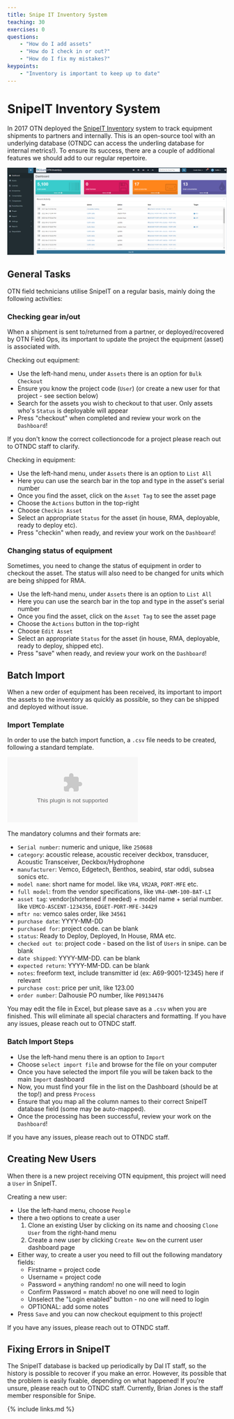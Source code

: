 ```yaml
---
title: Snipe IT Inventory System
teaching: 30
exercises: 0
questions:
    - "How do I add assets"
    - "How do I check in or out?"
    - "How do I fix my mistakes?"
keypoints:
    - "Inventory is important to keep up to date"
---
```


# SnipeIT Inventory System

In 2017 OTN deployed the [SnipeIT Inventory](https://ops.oceantrack.org/snipeit/) system to track equipment shipments to partners and internally. This is an open-source tool with an underlying database (OTNDC can access the underling database for internal metrics!). To ensure its success, there are a couple of additional features we should add to our regular repertoire.

![Snipe Dasboard](../fig/snipe_dashboard.PNG)

## General Tasks

OTN field technicians utilise SnipeIT on a regular basis, mainly doing the following activities:

### Checking gear in/out

When a shipment is sent to/returned from a partner, or deployed/recovered by OTN Field Ops, its important to update the project the equipment (asset) is associated with.

Checking out equipment:

- Use the left-hand menu, under `Assets` there is an option for `Bulk Checkout`
- Ensure you know the project code (`User`) (or create a new user for that project - see section below)
- Search for the assets you wish to checkout to that user. Only assets who's `Status` is deployable will appear
- Press "checkout" when completed and review your work on the `Dashboard`!

If you don't know the correct collectioncode for a project please reach out to OTNDC staff to clarify.

Checking in equipment:

- Use the left-hand menu, under `Assets` there is an option to `List All`
- Here you can use the search bar in the top and type in the asset's serial number
- Once you find the asset, click on the `Asset Tag` to see the asset page
- Choose the `Actions` button in the top-right
- Choose `Checkin Asset`
- Select an appropriate `Status` for the asset (in house, RMA, deployable, ready to deploy etc).
- Press "checkin" when ready, and review your work on the `Dashboard`!

### Changing status of equipment

Sometimes, you need to change the status of equipment in order to checkout the asset. The status will also need to be changed for units which are being shipped for RMA.

- Use the left-hand menu, under `Assets` there is an option to `List All`
- Here you can use the search bar in the top and type in the asset's serial number
- Once you find the asset, click on the `Asset Tag` to see the asset page
- Choose the `Actions` button in the top-right
- Choose `Edit Asset`
- Select an appropriate `Status` for the asset (in house, RMA, deployable, ready to deploy, shipped etc).
- Press "save" when ready, and review your work on the `Dashboard`!

## Batch Import

When a new order of equipment has been received, its important to import the assets to the inventory as quickly as possible, so they can be shipped and deployed without issue.

### Import Template

In order to use the batch import function, a `.csv` file needs to be created, following a standard template.

![Snipe Asset Import Template](../files/Asset_import_example.csv)

The mandatory columns and their formats are:

- `Serial number`: numeric and unique, like `250688`
- `category`: acoustic release, acoustic receiver deckbox, transducer, Acoustic Transceiver, Deckbox/Hydrophone
- `manufacturer`: Vemco, Edgetech, Benthos, seabird, star oddi, subsea sonics etc. 
- `model name`: short name for model. like `VR4`, `VR2AR`, `PORT-MFE` etc.
- `full model`: from the vendor specifications, like `VR4-UWM-100-BAT-LI`
- `asset tag`: vendor(shortened if needed) + model name + serial number. like `VEMCO-ASCENT-1234356`, `EDGET-PORT-MFE-34429`
- `mftr no`: vemco sales order, like `34561`
- `purchase date`: YYYY-MM-DD
- `purchased for`: project code. can be blank
- `status`: Ready to Deploy, Deployed, In House, RMA etc.
- `checked out to`: project code - based on the list of `Users` in snipe. can be blank
- `date shipped`: YYYY-MM-DD. can be blank
- `expected return`: YYYY-MM-DD. can be blank
- `notes`: freeform text, include transmitter id (ex: A69-9001-12345) here if relevant
- `purchase cost`: price per unit, like 123.00
- `order number`: Dalhousie PO number, like `P09134476`

You may edit the file in Excel, but please save as a `.csv` when you are finished. This will eliminate all special characters and formatting. If you have any issues, please reach out to OTNDC staff.

### Batch Import Steps

- Use the left-hand menu there is an option to `Import`
- Choose `select import file` and browse for the file on your computer
- Once you have selected the import file you will be taken back to the main `Import` dashboard
- Now, you must find your file in the list on the Dashboard (should be at the top!) and press `Process`
- Ensure that you map all the column names to their correct SnipeIT database field (some may be auto-mapped).
- Once the processing has been successful, review your work on the `Dashboard`!

If you have any issues, please reach out to OTNDC staff.

## Creating New Users

When there is a new project receiving OTN equipment, this project will need a `User` in SnipeIT.

Creating a new user:

- Use the left-hand menu, choose `People`
- there a two options to create a user
	1. Clone an existing User by clicking on its name and choosing `Clone User` from the right-hand menu
	2. Create a new user by clicking `Create New` on the current user dashboard page
- Either way, to create a user you need to fill out the following mandatory fields:
	* Firstname = project code
	* Username = project code
	* Password = anything random! no one will need to login
	* Confirm Password = match above! no one will need to login
	* Unselect the "Login enabled" button - no one will need to login
	* OPTIONAL: add some notes
- Press `Save` and you can now checkout equipment to this project!

If you have any issues, please reach out to OTNDC staff.

## Fixing Errors in SnipeIT

The SnipeIT database is backed up periodically by Dal IT staff, so the history is possible to recover if you make an error. However, its possible that the problem is easily fixable, depending on what happened! If you're unsure, please reach out to OTNDC staff. Currently, Brian Jones is the staff member responsible for Snipe.

{% include links.md %}
